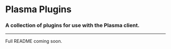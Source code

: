 # Plasma Plugins
### A collection of plugins for use with the Plasma client.
---

Full README coming soon.
